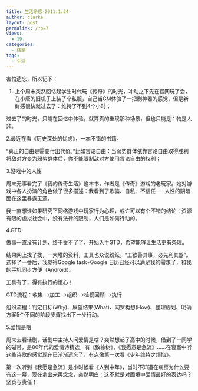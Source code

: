 ```yaml
---
title: 生活杂感-2011.1.24
author: clarke
layout: post
permalink: /?p=7
Views:
  - 19
categories:
  - 随感
tags:
  - 生活
---
```

害怕遗忘，所以记下：

1. 上个周末突然回忆起学生时代玩《传奇》的时光，冲动之下先在官网玩了会，在小唐的旧机子上装了个私服，自己当GM体验了一把刷神器的感觉，但是新鲜感很快就过去了：维持了不到4个小时；

过去了的时光，只能在回忆中体验，就算真的重现那种场景，但也只能是：物是人非。<!--more-->

2.最近在看《历史深处的忧虑》，一本不错的书籍。

“真正的自由是需要付出代价。”比如言论自由：当弱势群体依靠言论自由取得胜利将敌对方变为弱势群体后，你不能限制敌对方使用言论自由的权利；

3.游戏中的人性

周末无事看完了《我的传奇生活》这本书，作者是《传奇》游戏的老玩家。她对游戏中各人扮演的角色做了很多描述：我看到了欺骗、自私、不信任······人性的阴暗面在这里暴露无遗。

我一直想谁如果研究下网络游戏中玩家行为心理，或许可以有个不错的结论：资源有限的虚拟社会中，没有法律的限制，人们是如何行动的。

4.GTD

做事一直没有计划，终于受不了了，开始入手GTD，希望能够让生活更有条理。

结果网上找了找，一大堆的资料，工具也众说纷纭。“工欲善其事，必先利其器”。选择了一番后，我觉得Google task+Google 日历已经可以满足我的需求了，和我的手机同步方便（Android）。

工具有了，得有执行的恒心！

GTD流程：收集&#8211;>加工&#8211;>组织&#8211;>检视回顾&#8211;>执行

组织流程：判定目标(Why)、展望结果(What)、网罗构想(How)、整理规划、明确方案5个不同的阶段步骤找出下一步行动。

5.爱情是啥

周末去看话剧，话剧中主持人问爱情是啥？突然想起了高中的时候，借到了一同学的磁带，是80年代的爱情诗精选，有《致橡树》、《我愿意是急流》……在寝室中听这些诗歌的感觉现在已渐渐遗忘了，有点像第一次看《少年维特之烦恼》。

第一次听到《我愿是急流》是小时候看《人到中年》，当时不知道在病房为什么要有这一幕，现在拿出来再念念，突然明白：这不就是对困境中爱情最好的表达吗？坚贞与责任！